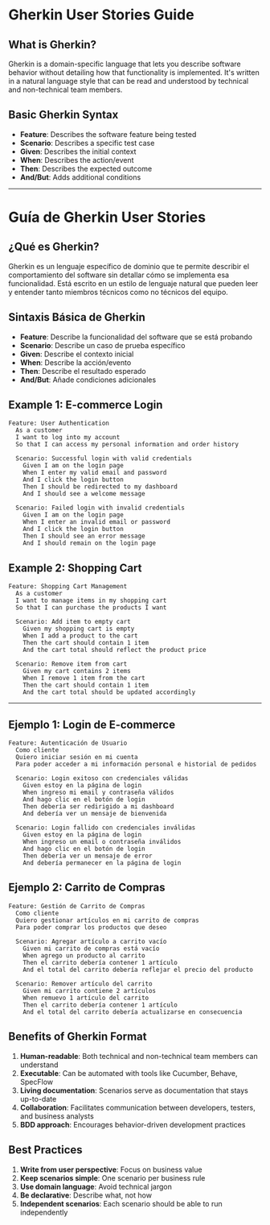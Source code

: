 # Gherkin User Stories Guide

## What is Gherkin?

Gherkin is a domain-specific language that lets you describe software behavior without detailing how that functionality is implemented. It's written in a natural language style that can be read and understood by technical and non-technical team members.

## Basic Gherkin Syntax

- **Feature**: Describes the software feature being tested
- **Scenario**: Describes a specific test case
- **Given**: Describes the initial context
- **When**: Describes the action/event
- **Then**: Describes the expected outcome
- **And/But**: Adds additional conditions

---

# Guía de Gherkin User Stories

## ¿Qué es Gherkin?

Gherkin es un lenguaje específico de dominio que te permite describir el comportamiento del software sin detallar cómo se implementa esa funcionalidad. Está escrito en un estilo de lenguaje natural que pueden leer y entender tanto miembros técnicos como no técnicos del equipo.

## Sintaxis Básica de Gherkin

- **Feature**: Describe la funcionalidad del software que se está probando
- **Scenario**: Describe un caso de prueba específico
- **Given**: Describe el contexto inicial
- **When**: Describe la acción/evento
- **Then**: Describe el resultado esperado
- **And/But**: Añade condiciones adicionales

## Example 1: E-commerce Login

```gherkin
Feature: User Authentication
  As a customer
  I want to log into my account
  So that I can access my personal information and order history

  Scenario: Successful login with valid credentials
    Given I am on the login page
    When I enter my valid email and password
    And I click the login button
    Then I should be redirected to my dashboard
    And I should see a welcome message

  Scenario: Failed login with invalid credentials
    Given I am on the login page
    When I enter an invalid email or password
    And I click the login button
    Then I should see an error message
    And I should remain on the login page
```

## Example 2: Shopping Cart

```gherkin
Feature: Shopping Cart Management
  As a customer
  I want to manage items in my shopping cart
  So that I can purchase the products I want

  Scenario: Add item to empty cart
    Given my shopping cart is empty
    When I add a product to the cart
    Then the cart should contain 1 item
    And the cart total should reflect the product price

  Scenario: Remove item from cart
    Given my cart contains 2 items
    When I remove 1 item from the cart
    Then the cart should contain 1 item
    And the cart total should be updated accordingly
```

---

## Ejemplo 1: Login de E-commerce

```gherkin
Feature: Autenticación de Usuario
  Como cliente
  Quiero iniciar sesión en mi cuenta
  Para poder acceder a mi información personal e historial de pedidos

  Scenario: Login exitoso con credenciales válidas
    Given estoy en la página de login
    When ingreso mi email y contraseña válidos
    And hago clic en el botón de login
    Then debería ser redirigido a mi dashboard
    And debería ver un mensaje de bienvenida

  Scenario: Login fallido con credenciales inválidas
    Given estoy en la página de login
    When ingreso un email o contraseña inválidos
    And hago clic en el botón de login
    Then debería ver un mensaje de error
    And debería permanecer en la página de login
```

## Ejemplo 2: Carrito de Compras

```gherkin
Feature: Gestión de Carrito de Compras
  Como cliente
  Quiero gestionar artículos en mi carrito de compras
  Para poder comprar los productos que deseo

  Scenario: Agregar artículo a carrito vacío
    Given mi carrito de compras está vacío
    When agrego un producto al carrito
    Then el carrito debería contener 1 artículo
    And el total del carrito debería reflejar el precio del producto

  Scenario: Remover artículo del carrito
    Given mi carrito contiene 2 artículos
    When remuevo 1 artículo del carrito
    Then el carrito debería contener 1 artículo
    And el total del carrito debería actualizarse en consecuencia
```

## Benefits of Gherkin Format

1. **Human-readable**: Both technical and non-technical team members can understand
2. **Executable**: Can be automated with tools like Cucumber, Behave, SpecFlow
3. **Living documentation**: Scenarios serve as documentation that stays up-to-date
4. **Collaboration**: Facilitates communication between developers, testers, and business analysts
5. **BDD approach**: Encourages behavior-driven development practices

## Best Practices

1. **Write from user perspective**: Focus on business value
2. **Keep scenarios simple**: One scenario per business rule
3. **Use domain language**: Avoid technical jargon
4. **Be declarative**: Describe what, not how
5. **Independent scenarios**: Each scenario should be able to run independently
